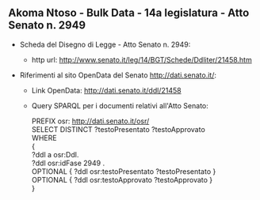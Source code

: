 ## Akoma Ntoso - Bulk Data - 14a legislatura - Atto Senato n. 2949 ##

* Scheda del Disegno di Legge - Atto Senato n. 2949:
	* http url: http://www.senato.it/leg/14/BGT/Schede/Ddliter/21458.htm

* Riferimenti al sito OpenData del Senato http://dati.senato.it/:
	* Link OpenData: http://dati.senato.it/ddl/21458
	* Query SPARQL per i documenti relativi all'Atto Senato:

        PREFIX osr: <http://dati.senato.it/osr/>  
		SELECT DISTINCT ?testoPresentato ?testoApprovato  
		WHERE  
		{  
		    ?ddl a osr:Ddl.  
		    ?ddl osr:idFase 2949 .  
		    OPTIONAL { ?ddl osr:testoPresentato ?testoPresentato }  
		    OPTIONAL { ?ddl osr:testoApprovato ?testoApprovato }  
		}
		